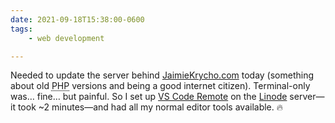 ```yaml
---
date: 2021-09-18T15:38:00-0600
tags:
    - web development

---
```


Needed to update the server behind [JaimieKrycho.com][jk] today (something about old <abbr title="PHP: Hypertext Preprocessor">PHP</abbr> versions and being a good internet citizen). Terminal-only was… fine… but painful. So I set up [VS Code Remote][vscr] on the [Linode][linode] server—it took ~2 minutes—and had all my normal editor tools available. 🔥

[jk]: https://jaimiekrycho.com
[vscr]: https://code.visualstudio.com/docs/remote/remote-overview
[linode]: https://www.linode.com